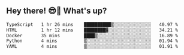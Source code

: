## Hey there! 😎👋 What's up?

<!--START_SECTION:waka-->

```txt
TypeScript   1 hr 26 mins    ██████████▒░░░░░░░░░░░░░░   40.97 %
HTML         1 hr 12 mins    ████████▓░░░░░░░░░░░░░░░░   34.21 %
Docker       35 mins         ████▒░░░░░░░░░░░░░░░░░░░░   16.89 %
Python       4 mins          ▒░░░░░░░░░░░░░░░░░░░░░░░░   01.94 %
YAML         4 mins          ▒░░░░░░░░░░░░░░░░░░░░░░░░   01.91 %
```

<!--END_SECTION:waka-->
